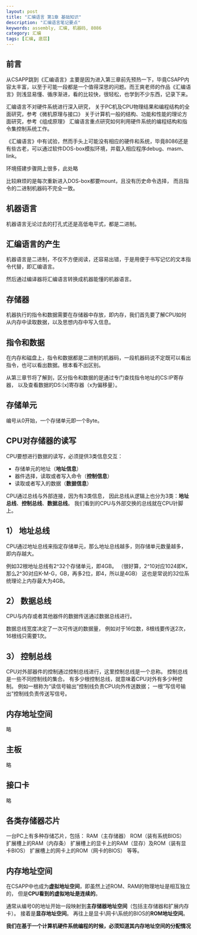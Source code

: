 ```yaml
---
layout: post
title: "汇编语言 第1章 基础知识"
description: "汇编语言笔记要点"
keywords: assembly, 汇编, 机器码, 8086
category: 汇编
tags: [汇编, 底层]
---
```


## 前言
从CSAPP跳到《汇编语言》主要是因为进入第三章前先预热一下，毕竟CSAPP内容太丰富，以至于可能一段都是一个值得深思的问题。而王爽老师的作品《汇编语言》则浅显易懂、循序渐进，看的比较快，很轻松，也学到不少东西，记录下来。

汇编语言不对硬件系统进行深入研究，
关于PC机及CPU物理结果和编程结构的全面研究，参考《微机原理与接口》
关于计算机一般的结构、功能和性能的理论方面研究，参考《组成原理》
汇编语言重点研究如何利用硬件系统的编程结构和指令集控制系统工作。

《汇编语言》中有试验，然而手头上可能没有相应的硬件和系统，毕竟8086还是有些古老，可以通过软件DOS-box模拟环境，并载入相应程序debug、masm、link。

环境搭建步骤网上很多，此处略

比较麻烦的是每次重新进入DOS-box都要mount，且没有历史命令选择，
而且指令的二进制机器码不完全一致。

## 机器语言
机器语言无论过去的打孔式还是高低电平式，都是二进制。

## 汇编语言的产生
机器语言是二进制，不仅不方便阅读，还容易出错，于是用便于书写记忆的文本指令代替，即汇编语言。

然后通过编译器将汇编语言转换成机器能懂的机器语言。

## 存储器
机器执行的指令和数据需要在存储器中存放，即内存，我们首先要了解CPU如何从内存中读取数据，以及思想内存中写入信息。

## 指令和数据
在内存和磁盘上，指令和数据都是二进制的机器码，一段机器码说不定既可以看出指令，也可以看出数据。根本看不出区别。

从第三章节将了解到，区分指令和数据的是通过专门查找指令地址的CS:IP寄存器，
以及查看数据的DS:[x]寄存器（x为偏移量）。

## 存储单元
编号从0开始，一个存储单元即一个Byte。

## CPU对存储器的读写
CPU要想进行数据的读写，必须提供3类信息交互：

* 存储单元的地址（**地址信息**）
* 器件选择，读取或者写入命令（**控制信息**）
* 读取或者写入的数据（**数据信息**）

CPU通过总线与外部连接，因为有3类信息，
因此总线从逻辑上也分为3类：**地址总线**、**控制总线**、**数据总线**。
我们看到的CPU与外部交换的总线就在CPU针脚上。

## 1） 地址总线
CPU通过地址总线来指定存储单元，那么地址总线越多，则存储单元数量越多，即内存越大。

例如32根地址总线有2^32个存储单元，即4GB。
（很好算，2^10对应1024即K，那么2^30对应K-M-G，GB，再多2位，即4，所以是4GB）
这也是常说的32位系统理论上内存最大为4GB。

## 2） 数据总线
CPU与内存或者其他器件的数据传送通过数据总线进行。

数据总线宽度决定了一次可传送的数据量，
例如对于16位数，8根线要传送2次，16根线只需要1次。

## 3） 控制总线
CPU对外部器件的控制通过控制总线进行，这里控制总线是一个总称。
控制总线是一些不同控制线的集合。
有多少根控制总线，就意味着CPU对外有多少种控制。
例如一根称为“读信号输出”控制线负责CPU向外传送数据；
一根“写信号输出”控制线负责传送写信号。

## 内存地址空间
略

## 主板
略

## 接口卡
略

## 各类存储器芯片
一台PC上有多种存储芯片，包括：
RAM（主存储器）
ROM（装有系统BIOS）
扩展槽上的RAM（内存条）
扩展槽上的显卡上的RAM（显存）及ROM（装有显卡BIOS）
扩展槽上的网卡上的ROM（网卡的BIOS）
等等。

## 内存地址空间
在CSAPP中也成为**虚拟地址空间**，即虽然上述ROM、RAM的物理地址是相互独立的，
但是**CPU看到的虚拟地址是连续的**。

通常从编号0的地址开始一段映射到**主存储器地址空间**（包括主存储器和扩展内存卡）。
接着是**显存地址空间**。
再往上是显卡\网卡\系统的BIOS的**ROM地址空间**。

**我们在基于一个计算机硬件系统编程的时候，必须知道其内存地址空间的分配情况**
